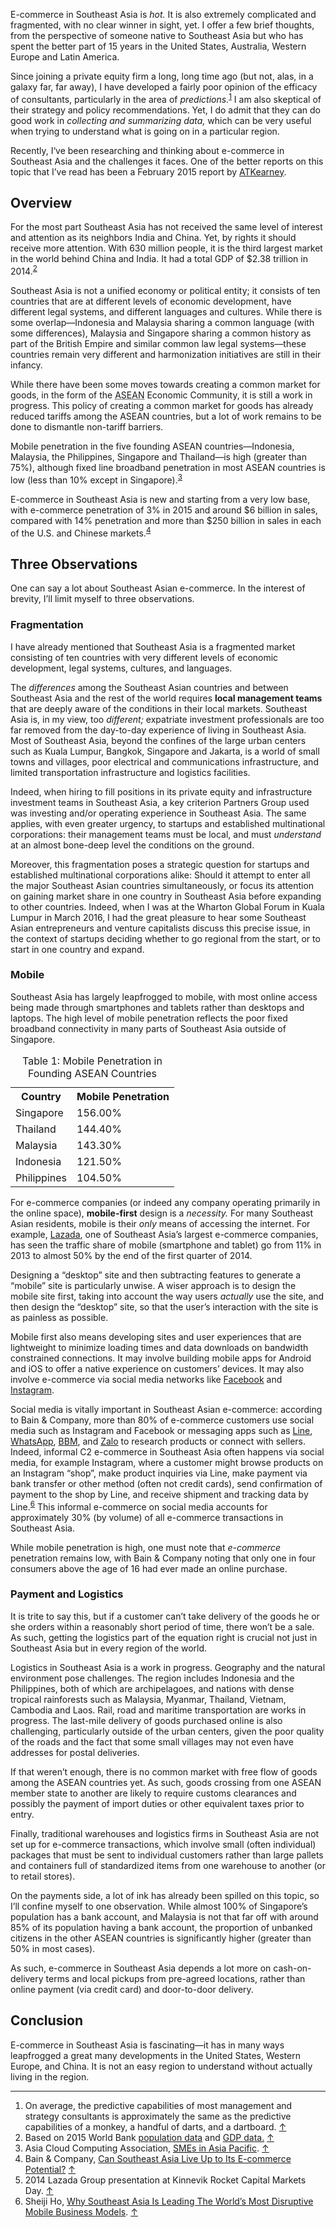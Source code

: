 <p class="lede">E-commerce in Southeast Asia is <em>hot.</em> It is also extremely complicated and fragmented, with no clear winner in sight, yet. I offer a few brief thoughts, from the perspective of someone native to Southeast Asia but who has spent the better part of 15 years in the United States, Australia, Western Europe and Latin America.</p>

Since joining a private equity firm a long, long time ago (but not, alas, in a galaxy far, far away), I have developed a fairly poor opinion of the efficacy of consultants, particularly in the area of _predictions._<sup><a href="#fn01" id="fref01">1</a></sup> I am also skeptical of their strategy and policy recommendations. Yet, I do admit that they can do good work in _collecting and summarizing data,_ which can be very useful when trying to understand what is going on in a particular region.

Recently, I‘ve been researching and thinking about e-commerce in Southeast Asia and the challenges it faces. One of the better reports on this topic that I’ve read has been a February 2015 report by [ATKearney](https://www.atkearney.com/consumer-products-retail/ideas-insights/lifting-the-barriers-to-e-commerce-in-asean).

## Overview

For the most part Southeast Asia has not received the same level of interest and attention as its neighbors India and China. Yet, by rights it should receive more attention. With 630 million people, it is the third largest market in the world behind China and India. It had a total <abbr>GDP</abbr> of $2.38 trillion in 2014.<sup><a href="#fn02" id="fref02">2</a></sup>

Southeast Asia is not a unified economy or political entity; it consists of ten countries that are at different levels of economic development, have different legal systems, and different languages and cultures. While there is some overlap—Indonesia and Malaysia sharing a common language (with some differences), Malaysia and Singapore sharing a common history as part of the British Empire and similar common law legal systems—these countries remain very different and harmonization initiatives are still in their infancy.

While there have been some moves towards creating a common market for goods, in the form of the <abbr title="Association of Southeast Asian Nations">ASEAN</abbr> Economic Community, it is still a work in progress. This policy of creating a common market for goods has already reduced tariffs among the <abbr>ASEAN</abbr> countries, but a lot of work remains to be done to dismantle non-tariff barriers.

Mobile penetration in the five founding <abbr>ASEAN</abbr> countries—Indonesia, Malaysia, the Philippines, Singapore and Thailand—is high (greater than 75%), although fixed line broadband penetration in most <abbr>ASEAN</abbr> countries is low (less than 10% except in Singapore).<sup><a href="#fn03" id="fref03">3</a></sup>

E-commerce in Southeast Asia is new and starting from a very low base, with e-commerce penetration of 3% in 2015 and around $6 billion in sales, compared with 14% penetration and more than $250 billion in sales in each of the U.S. and Chinese markets.<sup><a href="#fn04" id="fref04">4</a></sup>

## Three Observations

One can say a lot about Southeast Asian e-commerce. In the interest of brevity, I’ll limit myself to three observations.

### Fragmentation

I have already mentioned that Southeast Asia is a fragmented market consisting of ten countries with very different levels of economic development, legal systems, cultures, and languages.

The _differences_ among the Southeast Asian countries and between Southeast Asia and the rest of the world requires **local management teams** that are deeply aware of the conditions in their local markets. Southeast Asia is, in my view, too _different;_ expatriate investment professionals are too far removed from the day-to-day experience of living in Southeast Asia. Most of Southeast Asia, beyond the confines of the large urban centers such as Kuala Lumpur, Bangkok, Singapore and Jakarta, is a world of small towns and villages, poor electrical and communications infrastructure, and limited transportation infrastructure and logistics facilities.

Indeed, when hiring to fill positions in its private equity and infrastructure investment teams in Southeast Asia, a key criterion Partners Group used was investing and/or operating experience in Southeast Asia. The same applies, with even greater urgency, to startups and established multinational corporations: their management teams must be local, and must _understand_ at an almost bone-deep level the conditions on the ground.

Moreover, this fragmentation poses a strategic question for startups and established multinational corporations alike: Should it attempt to enter all the major Southeast Asian countries simultaneously, or focus its attention on gaining market share in one country in Southeast Asia before expanding to other countries. Indeed, when I was at the Wharton Global Forum in Kuala Lumpur in March 2016, I had the great pleasure to hear some Southeast Asian entrepreneurs and venture capitalists discuss this precise issue, in the context of startups deciding whether to go regional from the start, or to start in one country and expand.

### Mobile

Southeast Asia has largely leapfrogged to mobile, with most online access being made through smartphones and tablets rather than desktops and laptops. The high level of mobile penetration reflects the poor fixed broadband connectivity in many parts of Southeast Asia outside of Singapore.

<table class="condensed striped" id="table01">
	<caption><span>Table 1:</span> Mobile Penetration in Founding <abbr>ASEAN</abbr> Countries</caption>
	<tr>
		<th>Country</th>
		<th>Mobile Penetration</th>
	</tr>
	<tr>
		<td>Singapore</td>
		<td>156.00%</td>
	</tr>
	<tr>
		<td>Thailand</td>
		<td>144.40%</td>
	</tr>
	<tr>
		<td>Malaysia</td>
		<td>143.30%</td>
	</tr>
	<tr>
		<td>Indonesia</td>
		<td>121.50%</td>
	</tr>
	<tr>
		<td>Philippines</td>
		<td>104.50%</td>
	</tr>
</table>

For e-commerce companies (or indeed any company operating primarily in the online space), **mobile-first** design is a _necessity._ For many Southeast Asian residents, mobile is their _only_ means of accessing the internet. For example, [Lazada](http://lazada.com), one of Southeast Asia’s largest e-commerce companies, has seen the traffic share of mobile (smartphone and tablet) go from 11% in 2013 to almost 50% by the end of the first quarter of 2014.<sup><a href="#fn05" id="fref05"></a></sup>

Designing a “desktop” site and then subtracting features to generate a “mobile” site is particularly unwise. A wiser approach is to design the mobile site first, taking into account the way users _actually_ use the site, and then design the “desktop” site, so that the user’s interaction with the site is as painless as possible.

Mobile first also means developing sites and user experiences that are lightweight to minimize loading times and data downloads on bandwidth constrained connections. It may involve building mobile apps for Android and iOS to offer a native experience on customers’ devices. It may also involve e-commerce via social media networks like [Facebook](https://www.facebook.com/) and [Instagram](http://instagram.com).

Social media is vitally important in Southeast Asian e-commerce: according to Bain &#38; Company, more than 80% of e-commerce customers use social media such as Instagram and Facebook or messaging apps such as [Line](http://line.me/en/), [WhatsApp](https://www.whatsapp.com), [BBM](http://www.bbm.com/bbm/en.html), and [Zalo](https://zaloapp.com) to research products or connect with sellers. Indeed, informal <abbr>C2</abbr> e-commerce in Southeast Asia often happens via social media, for example Instagram, where a customer might browse products on an Instagram “shop”, make product inquiries via Line, make payment via bank transfer or other method (often not credit cards), send confirmation of payment to the shop by Line, and receive shipment and tracking data by Line.<sup><a href="#fn06" id="fref06">6</a></sup> This informal e-commerce on social media accounts for approximately 30% (by volume) of all e-commerce transactions in Southeast Asia.

While mobile penetration is high, one must note that _e-commerce_ penetration remains low, with Bain &#38; Company noting that only one in four consumers above the age of 16 had ever made an online purchase.

### Payment and Logistics

It is trite to say this, but if a customer can’t take delivery of the goods he or she orders within a reasonably short period of time, there won’t be a sale. As such, getting the logistics part of the equation right is crucial not just in Southeast Asia but in every region of the world.

Logistics in Southeast Asia is a work in progress. Geography and the natural environment pose challenges. The region includes Indonesia and the Philippines, both of which are archipelagoes, and nations with dense tropical rainforests such as Malaysia, Myanmar, Thailand, Vietnam, Cambodia and Laos. Rail, road and maritime transportation are works in progress. The last-mile delivery of goods purchased online is also challenging, particularly outside of the urban centers, given the poor quality of the roads and the fact that some small villages may not even have addresses for postal deliveries.

If that weren’t enough, there is no common market with free flow of goods among the <abbr>ASEAN</abbr> countries yet. As such, goods crossing from one <abbr>ASEAN</abbr> member state to another are likely to require customs clearances and possibly the payment of import duties or other equivalent taxes prior to entry.

Finally, traditional warehouses and logistics firms in Southeast Asia are not set up for e-commerce transactions, which involve small (often individual) packages that must be sent to individual customers rather than large pallets and containers full of standardized items from one warehouse to another (or to  retail stores).

On the payments side, a lot of ink has already been spilled on this topic, so I’ll confine myself to one observation. While almost 100% of Singapore’s population has a bank account, and Malaysia is not that far off with around 85% of its population having a bank account, the proportion of unbanked citizens in the other <abbr>ASEAN</abbr> countries is significantly higher (greater than 50% in most cases).

As such, e-commerce in Southeast Asia depends a lot more on cash-on-delivery terms and local pickups from pre-agreed locations, rather than online payment (via credit card) and door-to-door delivery.

## Conclusion

E-commerce in Southeast Asia is fascinating—it has in many ways leapfrogged a great many developments in the United States, Western Europe, and China. It is not an easy region to understand without actually living in the region.

<div class="footnotes">
	<hr class="w-50" />
	<ol>
		<li id="fn01">On average, the predictive capabilities of most management and strategy consultants is approximately the same as the predictive capabilities of a monkey, a handful of darts, and a dartboard. <a href="#fref01">&#8593;</a></li>
		<li id="fn02">Based on 2015 World Bank <a href="http://data.worldbank.org/indicator/SP.POP.TOTL">population data</a> and <a href="http://data.worldbank.org/indicator/NY.GDP.MKTP.CD"<abbr>GDP</abbr> data.</a> <a href="#fref02">&#8593;</a></li>
		<li id="fn03">Asia Cloud Computing Association, <a href="http://www.asiacloudcomputing.org/images/ACCA_SMEReport2015_Final.pdf"><abbr title="Small and Medium Sized Enterprise">SME</abbr>s in Asia Pacific</a>. <a href="#fref03">&#8593;</a></li>
		<li id="fn04">Bain &#38; Company, <a href="http://www.bain.com/Images/BAIN_BRIEF_Can_Southeast_Asia_Live_Up_to_Ecommerce_potential.pdf">Can Southeast Asia Live Up to Its E-commerce Potential?</a> <a href="#fref04">&#8593;</a></li>
		<li id="fn05">2014 Lazada Group presentation at Kinnevik Rocket Capital Markets Day. <a href="#fref05">&#8593;</a></li>
		<li id="fn06">Sheiji Ho, <a href="https://techcrunch.com/2015/09/08/why-southeast-asia-is-leading-the-worlds-most-disruptive-mobile-business-models/">Why Southeast Asia Is Leading The World’s Most Disruptive Mobile Business Models</a>. <a href="#fref06">&#8593;</a></li>
	</ol>
</div>
